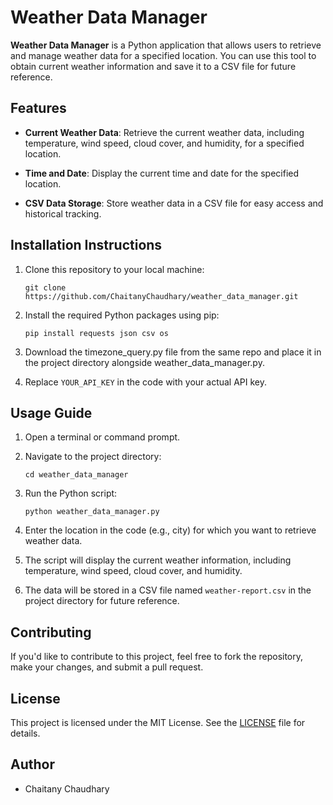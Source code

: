 # Weather Data Manager

**Weather Data Manager** is a Python application that allows users to retrieve and manage weather data for a specified location. You can use this tool to obtain current weather information and save it to a CSV file for future reference.

## Features

- **Current Weather Data**: Retrieve the current weather data, including temperature, wind speed, cloud cover, and humidity, for a specified location.

- **Time and Date**: Display the current time and date for the specified location.

- **CSV Data Storage**: Store weather data in a CSV file for easy access and historical tracking.

## Installation Instructions

1. Clone this repository to your local machine:
   ```
   git clone https://github.com/ChaitanyChaudhary/weather_data_manager.git
   ```

2. Install the required Python packages using pip:
   ```
   pip install requests json csv os
   ```

3. Download the timezone_query.py file from the same repo and place it in the project directory alongside weather_data_manager.py.


4. Replace `YOUR_API_KEY` in the code with your actual API key.

## Usage Guide

1. Open a terminal or command prompt.

2. Navigate to the project directory:
   ```
   cd weather_data_manager
   ```

3. Run the Python script:
   ```
   python weather_data_manager.py
   ```

4. Enter the location in the code (e.g., city) for which you want to retrieve weather data.

5. The script will display the current weather information, including temperature, wind speed, cloud cover, and humidity.

6. The data will be stored in a CSV file named `weather-report.csv` in the project directory for future reference.

## Contributing

If you'd like to contribute to this project, feel free to fork the repository, make your changes, and submit a pull request.

## License

This project is licensed under the MIT License. See the [LICENSE](LICENSE) file for details.

## Author

- Chaitany Chaudhary
